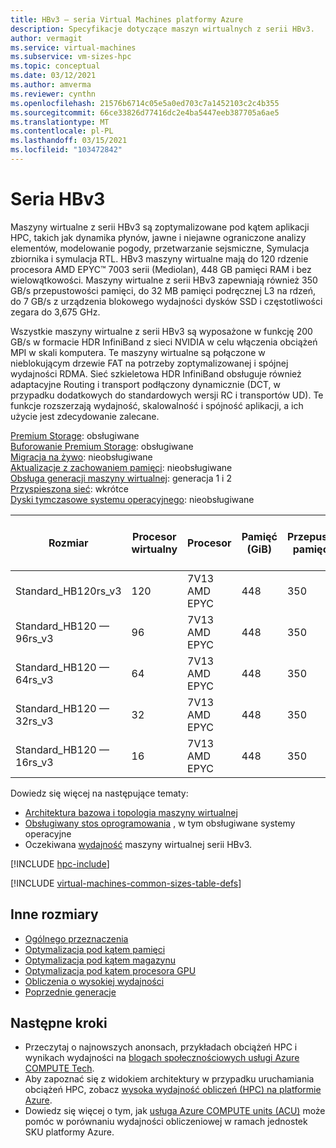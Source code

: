 ```yaml
---
title: HBv3 — seria Virtual Machines platformy Azure
description: Specyfikacje dotyczące maszyn wirtualnych z serii HBv3.
author: vermagit
ms.service: virtual-machines
ms.subservice: vm-sizes-hpc
ms.topic: conceptual
ms.date: 03/12/2021
ms.author: amverma
ms.reviewer: cynthn
ms.openlocfilehash: 21576b6714c05e5a0ed703c7a1452103c2c4b355
ms.sourcegitcommit: 66ce33826d77416dc2e4ba5447eeb387705a6ae5
ms.translationtype: MT
ms.contentlocale: pl-PL
ms.lasthandoff: 03/15/2021
ms.locfileid: "103472842"
---
```

# <a name="hbv3-series"></a>Seria HBv3

Maszyny wirtualne z serii HBv3 są zoptymalizowane pod kątem aplikacji HPC, takich jak dynamika płynów, jawne i niejawne ograniczone analizy elementów, modelowanie pogody, przetwarzanie sejsmiczne, Symulacja zbiornika i symulacja RTL. HBv3 maszyny wirtualne mają do 120 rdzenie procesora AMD EPYC™ 7003 serii (Mediolan), 448 GB pamięci RAM i bez wielowątkowości. Maszyny wirtualne z serii HBv3 zapewniają również 350 GB/s przepustowości pamięci, do 32 MB pamięci podręcznej L3 na rdzeń, do 7 GB/s z urządzenia blokowego wydajności dysków SSD i częstotliwości zegara do 3,675 GHz. 

Wszystkie maszyny wirtualne z serii HBv3 są wyposażone w funkcję 200 GB/s w formacie HDR InfiniBand z sieci NVIDIA w celu włączenia obciążeń MPI w skali komputera. Te maszyny wirtualne są połączone w nieblokującym drzewie FAT na potrzeby zoptymalizowanej i spójnej wydajności RDMA. Sieć szkieletowa HDR InfiniBand obsługuje również adaptacyjne Routing i transport podłączony dynamicznie (DCT, w przypadku dodatkowych do standardowych wersji RC i transportów UD). Te funkcje rozszerzają wydajność, skalowalność i spójność aplikacji, a ich użycie jest zdecydowanie zalecane.

[Premium Storage](premium-storage-performance.md): obsługiwane<br>
[Buforowanie Premium Storage](premium-storage-performance.md): obsługiwane<br>
[Migracja na żywo](maintenance-and-updates.md): nieobsługiwane<br>
[Aktualizacje z zachowaniem pamięci](maintenance-and-updates.md): nieobsługiwane<br>
[Obsługa generacji maszyny wirtualnej](generation-2.md): generacja 1 i 2<br>
[Przyspieszona sieć](../virtual-network/create-vm-accelerated-networking-cli.md): wkrótce<br>
[Dyski tymczasowe systemu operacyjnego](ephemeral-os-disks.md): nieobsługiwane <br>


|Rozmiar |Procesor wirtualny |Procesor |Pamięć (GiB) |Przepustowość pamięci GB/s |Podstawowa częstotliwość procesora CPU (GHz) |Częstotliwość wszystkich rdzeni (GHz, szczyt) |Częstotliwość jednordzeniowa (GHz, szczytowa) |Wydajność RDMA (GB/s) |Obsługa MPI |Magazyn tymczasowy (GiB) |Maks. liczba dysków danych |Maksymalna vNICs sieci Ethernet |
|----|----|----|----|----|----|----|----|----|----|----|----|----|
|Standard_HB120rs_v3    |120 |7V13 AMD EPYC |448 |350 |2.45 |3,1 |3,675 |200 |Wszystko |2 * 960 |32 |8 |
|Standard_HB120 — 96rs_v3 |96  |7V13 AMD EPYC |448 |350 |2.45 |3,1 |3,675 |200 |Wszystko |2 * 960 |32 |8 |
|Standard_HB120 — 64rs_v3 |64  |7V13 AMD EPYC |448 |350 |2.45 |3,1 |3,675 |200 |Wszystko |2 * 960 |32 |8 |
|Standard_HB120 — 32rs_v3 |32  |7V13 AMD EPYC |448 |350 |2.45 |3,1 |3,675 |200 |Wszystko |2 * 960 |32 |8 |
|Standard_HB120 — 16rs_v3 |16  |7V13 AMD EPYC |448 |350 |2.45 |3,1 |3,675 |200 |Wszystko |2 * 960 |32 |8 |


Dowiedz się więcej na następujące tematy:
- [Architektura bazowa i topologia maszyny wirtualnej](./workloads/hpc/hbv3-series-overview.md)
- [Obsługiwany stos oprogramowania](./workloads/hpc/hbv3-series-overview.md#software-specifications) , w tym obsługiwane systemy operacyjne
- Oczekiwana [wydajność](./workloads/hpc/hbv3-performance.md) maszyny wirtualnej serii HBv3.

[!INCLUDE [hpc-include](./workloads/hpc/includes/hpc-include.md)]

[!INCLUDE [virtual-machines-common-sizes-table-defs](../../includes/virtual-machines-common-sizes-table-defs.md)]

## <a name="other-sizes"></a>Inne rozmiary

- [Ogólnego przeznaczenia](sizes-general.md)
- [Optymalizacja pod kątem pamięci](sizes-memory.md)
- [Optymalizacja pod kątem magazynu](sizes-storage.md)
- [Optymalizacja pod kątem procesora GPU](sizes-gpu.md)
- [Obliczenia o wysokiej wydajności](sizes-hpc.md)
- [Poprzednie generacje](sizes-previous-gen.md)

## <a name="next-steps"></a>Następne kroki

- Przeczytaj o najnowszych anonsach, przykładach obciążeń HPC i wynikach wydajności na [blogach społecznościowych usługi Azure COMPUTE Tech](https://techcommunity.microsoft.com/t5/azure-compute/bg-p/AzureCompute).
- Aby zapoznać się z widokiem architektury w przypadku uruchamiania obciążeń HPC, zobacz [wysoka wydajność obliczeń (HPC) na platformie Azure](/azure/architecture/topics/high-performance-computing/).
- Dowiedz się więcej o tym, jak [usługa Azure COMPUTE units (ACU)](acu.md) może pomóc w porównaniu wydajności obliczeniowej w ramach jednostek SKU platformy Azure.